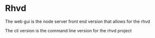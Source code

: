 # Rhvd

The web gui is the node server front end version that allows for the rhvd

The cli version is the command line version for the rhvd project 

